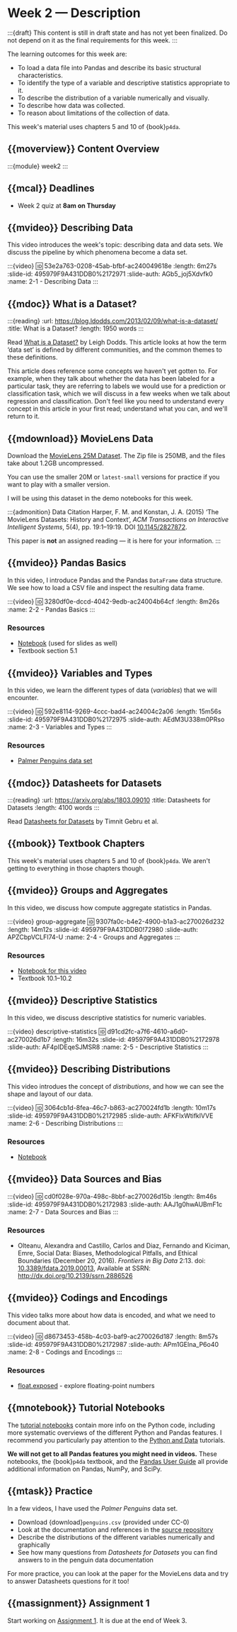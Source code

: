 # Week 2 — Description

:::{draft}
This content is still in draft state and has not yet been finalized.
Do not depend on it as the final requirements for this week.
:::

The learning outcomes for this week are:

- To load a data file into Pandas and describe its basic structural characteristics.
- To identify the type of a variable and descriptive statistics appropriate to it.
- To describe the distribution of a variable numerically and visually.
- To describe how data was collected.
- To reason about limitations of the collection of data.

This week's material uses chapters 5 and 10 of {book}`p4da`.

## {{moverview}} Content Overview

:::{module} week2
:::

## {{mcal}} Deadlines

- Week 2 quiz at **8am on Thursday**

## {{mvideo}} Describing Data

This video introduces the week's topic: describing data and data sets.
We discuss the pipeline by which phenomena become a data set.

:::{video}
:id: 53e2a763-0208-45ab-bfbf-ac240049618e
:length: 6m27s
:slide-id: 495979F9A431DDB0%2172971
:slide-auth: AGb5_joj5Xdvfk0
:name: 2-1 - Describing Data
:::

## {{mdoc}} What is a Dataset?

:::{reading}
:url: https://blog.ldodds.com/2013/02/09/what-is-a-dataset/
:title: What is a Dataset?
:length: 1950 words
:::

Read [What is a Dataset?](https://blog.ldodds.com/2013/02/09/what-is-a-dataset/) by Leigh Dodds.
This article looks at how the term ‘data set’ is defined by different communities, and the common themes to these definitions.

This article does reference some concepts we haven't yet gotten to.
For example, when they talk about whether the data has been labeled for a particular task, they are referring to labels we would use for a prediction or classification task, which we will discuss in a few weeks when we talk about regression and classification.
Don't feel like you need to understand every concept in this article in your first read; understand what you can, and we'll return to it.

## {{mdownload}} MovieLens Data

Download the [MovieLens 25M Dataset](https://grouplens.org/datasets/movielens/).  The Zip file is 250MB, and the files take about 1.2GB uncompressed.

You can use the smaller 20M or `latest-small` versions for practice if you want to play with a smaller version.

I will be using this dataset in the demo notebooks for this week.

:::{admonition} Data Citation
Harper, F. M. and Konstan, J. A. (2015) ‘The MovieLens Datasets: History and Context’, <cite>ACM Transactions on Interactive Intelligent Systems</cite>, 5(4), pp. 19:1–19:19.
DOI [10.1145/2827872](http://dx.doi.org/10.1145/2827872).

This paper is **not** an assigned reading — it is here for your information.
:::

## {{mvideo}} Pandas Basics

In this video, I introduce Pandas and the Pandas `DataFrame` data structure.
We see how to load a CSV file and inspect the resulting data frame.

:::{video}
:id: 3280df0e-dccd-4042-9edb-ac24004b64cf
:length: 8m26s
:name: 2-2 - Pandas Basics
:::

### Resources

* [Notebook](2-2-PandasBasics.ipynb) (used for slides as well)
* Textbook section 5.1

## {{mvideo}} Variables and Types

In this video, we learn the different types of data (_variables_) that we will encounter.

:::{video}
:id: 592e8114-9269-4ccc-bad4-ac24004c2a06
:length: 15m56s
:slide-id: 495979F9A431DDB0%2172975
:slide-auth: AEdM3U338m0PRso
:name: 2-3 - Variables and Types
:::

### Resources

* [Palmer Penguins data set](https://github.com/allisonhorst/palmerpenguins)

## {{mdoc}} Datasheets for Datasets

:::{reading}
:url: https://arxiv.org/abs/1803.09010
:title: Datasheets for Datasets
:length: 4100 words
:::

Read [Datasheets for Datasets](https://arxiv.org/abs/1803.09010) by Timnit Gebru et al.

## {{mbook}} Textbook Chapters

This week's material uses chapters 5 and 10 of {book}`p4da`.
We aren't getting to everything in those chapters though.

## {{mvideo}} Groups and Aggregates

In this video, we discuss how compute aggregate statistics in Pandas.

:::{video} group-aggregate
:id: 9307fa0c-b4e2-4900-b1a3-ac270026d232
:length: 14m12s
:slide-id: 495979F9A431DDB0!72980
:slide-auth: APZCbpVCLFI74-U
:name: 2-4 - Groups and Aggregates
:::

### Resources

- [Notebook for this video](2-4-AggregatesAndGroups.ipynb)
- Textbook 10.1–10.2

## {{mvideo}} Descriptive Statistics

In this video, we discuss descriptive statistics for numeric variables.

:::{video} descriptive-statistics
:id: d91cd2fc-a7f6-4610-a6d0-ac270026d1b7
:length: 16m32s
:slide-id: 495979F9A431DDB0%2172978
:slide-auth: AF4pIDEqeSJMSR8
:name: 2-5 - Descriptive Statistics
:::

## {{mvideo}} Describing Distributions

This video introdues the concept of _distributions_, and how we can see the shape and layout of our data.

:::{video}
:id: 3064cb1d-8fea-46c7-b863-ac270024fd1b
:length: 10m17s
:slide-id: 495979F9A431DDB0%2172985
:slide-auth: AFKFlxWtifklVVE
:name: 2-6 - Describing Distributions
:::

### Resources

- [Notebook](2-6-DescribingDistributions.ipynb)

## {{mvideo}} Data Sources and Bias

:::{video}
:id: cd0f028e-970a-498c-8bbf-ac270026d15b
:length: 8m46s
:slide-id: 495979F9A431DDB0%2172983
:slide-auth: AAJ1g0hwAUBmF1c
:name: 2-7 - Data Sources and Bias
:::

### Resources

- Olteanu, Alexandra and Castillo, Carlos and Diaz, Fernando and Kiciman, Emre, Social Data: Biases, Methodological Pitfalls, and Ethical Boundaries (December 20, 2016). <cite>Frontiers in Big Data</cite> 2:13. doi: [10.3389/fdata.2019.00013](https://dx.doi.org/10.3389/fdata.2019.00013), Available at SSRN: <http://dx.doi.org/10.2139/ssrn.2886526>

## {{mvideo}} Codings and Encodings

This video talks more about how data is encoded, and what we need to document about that.

:::{video}
:id: d8673453-458b-4c03-baf9-ac270026d187
:length: 8m57s
:slide-id: 495979F9A431DDB0%2172987
:slide-auth: APm1GElna_P6o40
:name: 2-8 - Codings and Encodings
:::

### Resources

- [float.exposed](https://float.exposed/0x3dcccccd) - explore floating-point numbers

## {{mnotebook}} Tutorial Notebooks

The [tutorial notebooks](../../resources/tutorials/index.md) contain more info on the Python code, including more systematic overviews of the different Python and Pandas features.
I recommend you particularly pay attention to the [Python and Data](python-and-data) tutorials.

**We will not get to all Pandas features you might need in videos.**
These notebooks, the {book}`p4da` textbook, and the [Pandas User Guide](https://pandas.pydata.org/pandas-docs/stable/user_guide/index.html) all provide additional information on Pandas, NumPy, and SciPy.

## {{mtask}} Practice

In a few videos, I have used the *Palmer Penguins* data set.

- Download {download}`penguins.csv` (provided under CC-0)
- Look at the documentation and references in the [source repository](https://github.com/allisonhorst/palmerpenguins)
- Describe the distributions of the different variables numerically and graphically
- See how many questions from *Datasheets for Datasets* you can find answers to in the penguin data documentation

For more practice, you can look at the paper for the MovieLens data and try to answer Datasheets questions for it too!

## {{massignment}} Assignment 1

Start working on [Assignment 1](../../assignments/A1/index.md).  It is due at the end of Week 3.
